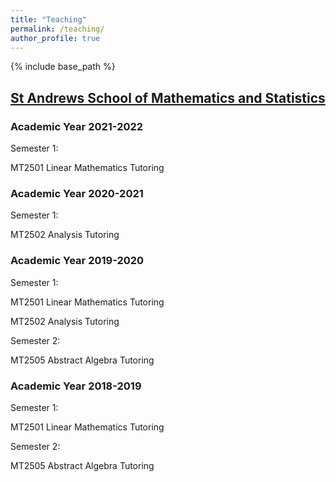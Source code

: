 ```yaml
---
title: "Teaching"
permalink: /teaching/
author_profile: true
---
```

{% include base_path %}

## [St Andrews School of Mathematics and Statistics](https://www.st-andrews.ac.uk/maths/)

### Academic Year 2021-2022
Semester 1:

MT2501 Linear Mathematics Tutoring

### Academic Year 2020-2021
Semester 1:

MT2502 Analysis Tutoring

### Academic Year 2019-2020
Semester 1:

MT2501 Linear Mathematics Tutoring

MT2502 Analysis Tutoring

Semester 2:

MT2505 Abstract Algebra Tutoring

### Academic Year 2018-2019
Semester 1:

MT2501 Linear Mathematics Tutoring

Semester 2:

MT2505 Abstract Algebra Tutoring



